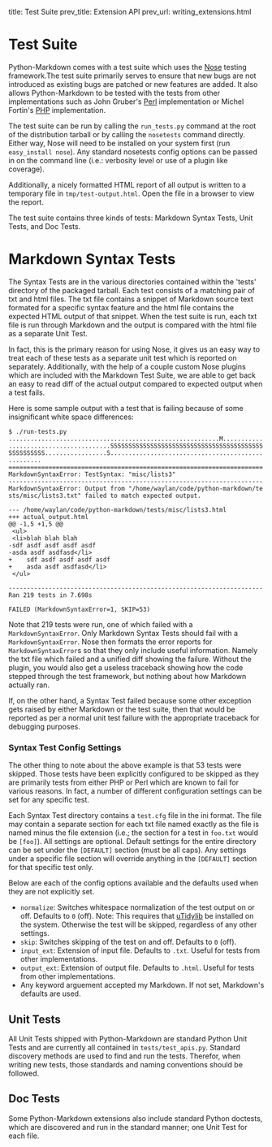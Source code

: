 title:      Test Suite
prev_title: Extension API
prev_url:   writing_extensions.html

# Test Suite

Python-Markdown comes with a test suite which uses the [Nose][] testing
framework.The test suite primarily serves to ensure that new bugs are not
introduced as existing bugs are patched or new features are added. It also
allows Python-Markdown to be tested with the tests from other implementations
such as John Gruber's [Perl][] implementation or Michel Fortin's [PHP][]
implementation.

The test suite can be run by calling the `run_tests.py` command at the root of
the distribution tarball or by calling the `nosetests` command directly. Either
way, Nose will need to be installed on your system first (run `easy_install
nose`). Any standard nosetests config options can be passed in on the command
line (i.e.: verbosity level or use of a plugin like coverage).

Additionally, a nicely formatted HTML report of all output is written to a
temporary file in `tmp/test-output.html`. Open the file in a browser to view
the report.

The test suite contains three kinds of tests: Markdown Syntax Tests, Unit
Tests, and Doc Tests.

# Markdown Syntax Tests

The Syntax Tests are in the various directories contained within the 'tests'
directory of the packaged tarball. Each test consists of a matching pair of txt
and html files. The txt file contains a snippet of Markdown source text
formated for a specific syntax feature and the html file contains the expected
HTML output of that snippet. When the test suite is run, each txt file is run
through Markdown and the output is compared with the html file as a separate
Unit Test.

In fact, this is the primary reason for using Nose, it gives us an easy way to
treat each of these tests as a separate unit test which is reported on
separately. Additionally, with the help of a couple custom Nose plugins which
are included with the Markdown Test Suite, we are able to get back an easy to
read diff of the actual output compared to expected output when a test fails.

Here is some sample output with a test that is failing because of some
insignificant white space differences:

    $ ./run-tests.py
    ..........................................................M...........
    ............................SSSSSSSSSSSSSSSSSSSSSSSSSSSSSSSSSSSSSSSSSS
    SSSSSSSSSS.................S..........................................
    .........
    ======================================================================
    MarkdownSyntaxError: TestSyntax: "misc/lists3"
    ----------------------------------------------------------------------
    MarkdownSyntaxError: Output from "/home/waylan/code/python-markdown/te
    sts/misc/lists3.txt" failed to match expected output.

    --- /home/waylan/code/python-markdown/tests/misc/lists3.html 
    +++ actual_output.html 
    @@ -1,5 +1,5 @@ 
     <ul> 
     <li>blah blah blah 
    -sdf asdf asdf asdf asdf 
    -asda asdf asdfasd</li> 
    +    sdf asdf asdf asdf asdf 
    +    asda asdf asdfasd</li> 
     </ul>

    ---------------------------------------------------------------------- 
    Ran 219 tests in 7.698s

    FAILED (MarkdownSyntaxError=1, SKIP=53)

Note that 219 tests were run, one of which failed with a `MarkdownSyntaxError`.
Only Markdown Syntax Tests should fail with a `MarkdownSyntaxError`. Nose then
formats the error reports for `MarkdownSyntaxError`s so that they only include
useful information. Namely the txt file which failed and a unified diff showing
the failure. Without the plugin, you would also get a useless traceback showing
how the code stepped through the test framework, but nothing about how Markdown
actually ran.

If, on the other hand, a Syntax Test failed because some other exception gets
raised by either Markdown or the test suite, then that would be reported as per
a normal unit test failure with the appropriate traceback for debugging
purposes.

### Syntax Test Config Settings

The other thing to note about the above example is that 53 tests were skipped.
Those tests have been explicitly configured to be skipped as they are primarily
tests from either PHP or Perl which are known to fail for various reasons. In
fact, a number of different configuration settings can be set for any specific
test.

Each Syntax Test directory contains a `test.cfg` file in the ini format. The
file may contain a separate section for each txt file named exactly as the file
is named minus the file extension (i.e.; the section for a test in `foo.txt`
would be `[foo]`). All settings are optional. Default settings for the entire
directory can be set under the `[DEFAULT]` section (must be all caps). Any
settings under a specific file section will override anything in the
`[DEFAULT]` section for that specific test only.

Below are each of the config options available and the defaults used when they
are not explicitly set.

* `normalize`: Switches whitespace normalization of the test output on or off. 
  Defaults to `0` (off). Note: This requires that [uTidylib] be installed on 
  the system. Otherwise the test will be skipped, regardless of any other 
  settings.  
* `skip`: Switches skipping of the test on and off. Defaults to `0` (off).  
* `input_ext`: Extension of input file. Defaults to `.txt`. Useful for tests 
  from other implementations.
* `output_ext`: Extension of output file. Defaults to `.html`. Useful for tests
  from other implementations.
* Any keyword arguement accepted my Markdown. If not set, Markdown's defaults
  are used. 

## Unit Tests

All Unit Tests shipped with Python-Markdown are standard Python Unit Tests and
are currently all contained in `tests/test_apis.py`. Standard discovery methods
are used to find and run the tests. Therefor, when writing new tests, those
standards and naming conventions should be followed.

## Doc Tests

Some Python-Markdown extensions also include standard Python doctests, which
are discovered and run in the standard manner; one Unit Test for each file.


[Nose]: http://somethingaboutorange.com/mrl/projects/nose/ 
[Perl]: http://daringfireball.net/projects/markdown/ 
[PHP]: http://michelf.com/projects/php-markdown/ 
[uTidylib]: http://utidylib.berlios.de/
